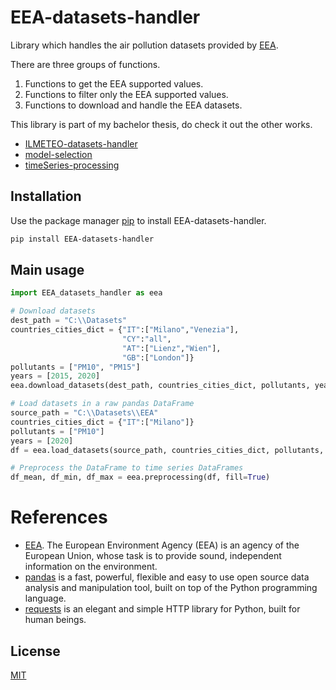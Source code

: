 # EEA-datasets-handler
Library which handles the air pollution datasets provided by [EEA](https://www.eea.europa.eu/data-and-maps/data/aqereporting-8).

There are three groups of functions.
1. Functions to get the EEA supported values.
2. Functions to filter only the EEA supported values.
3. Functions to download and handle the EEA datasets.
    
This library is part of my bachelor thesis, do check it out the other works.
- [ILMETEO-datasets-handler](https://github.com/EnricoPittini/ILMETEO-datasets-handler) 
- [model-selection](https://github.com/EnricoPittini/model-selection) 
- [timeSeries-processing](https://github.com/EnricoPittini/timeSeries-processing) 

## Installation
Use the package manager [pip](https://pip.pypa.io/en/stable/) to install EEA-datasets-handler.

```bash
pip install EEA-datasets-handler
```

## Main usage

```python
import EEA_datasets_handler as eea 

# Download datasets
dest_path = "C:\\Datasets"
countries_cities_dict = {"IT":["Milano","Venezia"], 
                         "CY":"all", 
                         "AT":["Lienz","Wien"], 
                         "GB":["London"]}
pollutants = ["PM10", "PM15"]
years = [2015, 2020]
eea.download_datasets(dest_path, countries_cities_dict, pollutants, years)

# Load datasets in a raw pandas DataFrame
source_path = "C:\\Datasets\\EEA"
countries_cities_dict = {"IT":["Milano"]}
pollutants = ["PM10"]
years = [2020] 
df = eea.load_datasets(source_path, countries_cities_dict, pollutants, years)

# Preprocess the DataFrame to time series DataFrames
df_mean, df_min, df_max = eea.preprocessing(df, fill=True)
```

# References
- [EEA](https://www.eea.europa.eu/). The European Environment Agency (EEA) is an agency of the European Union, whose task is to provide sound, independent information on the environment.
- [pandas](https://pandas.pydata.org/) is a fast, powerful, flexible and easy to use open source data analysis and manipulation tool,
built on top of the Python programming language.
- [requests](https://docs.python-requests.org/en/master/) is an elegant and simple HTTP library for Python, built for human beings.

## License
[MIT](https://choosealicense.com/licenses/mit/)
